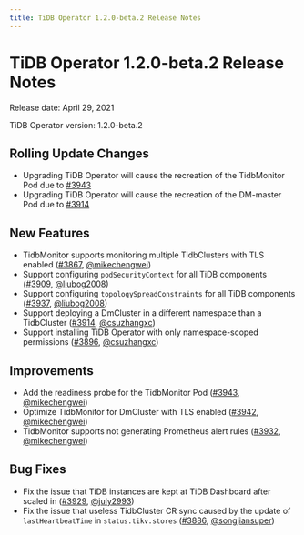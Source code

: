 ```yaml
---
title: TiDB Operator 1.2.0-beta.2 Release Notes
---
```


# TiDB Operator 1.2.0-beta.2 Release Notes

Release date: April 29, 2021

TiDB Operator version: 1.2.0-beta.2

## Rolling Update Changes

- Upgrading TiDB Operator will cause the recreation of the TidbMonitor Pod due to [#3943](https://github.com/pingcap/tidb-operator/pull/3943)
- Upgrading TiDB Operator will cause the recreation of the DM-master Pod due to [#3914](https://github.com/pingcap/tidb-operator/pull/3914)

## New Features

- TidbMonitor supports monitoring multiple TidbClusters with TLS enabled ([#3867](https://github.com/pingcap/tidb-operator/pull/3867), [@mikechengwei](https://github.com/mikechengwei))
- Support configuring `podSecurityContext` for all TiDB components ([#3909](https://github.com/pingcap/tidb-operator/pull/3909), [@liubog2008](https://github.com/liubog2008))
- Support configuring `topologySpreadConstraints` for all TiDB components ([#3937](https://github.com/pingcap/tidb-operator/pull/3937), [@liubog2008](https://github.com/liubog2008))
- Support deploying a DmCluster in a different namespace than a TidbCluster ([#3914](https://github.com/pingcap/tidb-operator/pull/3914), [@csuzhangxc](https://github.com/csuzhangxc))
- Support installing TiDB Operator with only namespace-scoped permissions ([#3896](https://github.com/pingcap/tidb-operator/pull/3896), [@csuzhangxc](https://github.com/csuzhangxc))

## Improvements

- Add the readiness probe for the TidbMonitor Pod ([#3943](https://github.com/pingcap/tidb-operator/pull/3943), [@mikechengwei](https://github.com/mikechengwei))
- Optimize TidbMonitor for DmCluster with TLS enabled ([#3942](https://github.com/pingcap/tidb-operator/pull/3942), [@mikechengwei](https://github.com/mikechengwei))
- TidbMonitor supports not generating Prometheus alert rules ([#3932](https://github.com/pingcap/tidb-operator/pull/3932), [@mikechengwei](https://github.com/mikechengwei))

## Bug Fixes

- Fix the issue that TiDB instances are kept at TiDB Dashboard after scaled in ([#3929](https://github.com/pingcap/tidb-operator/pull/3929), [@july2993](https://github.com/july2993))
- Fix the issue that useless TidbCluster CR sync caused by the update of `lastHeartbeatTime` in `status.tikv.stores` ([#3886](https://github.com/pingcap/tidb-operator/pull/3886), [@songjiansuper](https://github.com/songjiansuper))
